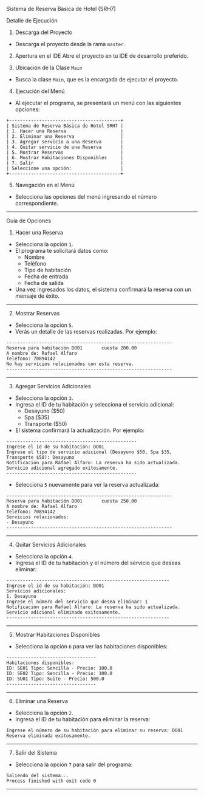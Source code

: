 
Sistema de Reserva Básica de Hotel (SRH7)

Detalle de Ejecución

1. Descarga del Proyecto
- Descarga el proyecto desde la rama `master`.

2. Apertura en el IDE
Abre el proyecto en tu IDE de desarrollo preferido.

3. Ubicación de la Clase `Main`
- Busca la clase `Main`, que es la encargada de ejecutar el proyecto.

4. Ejecución del Menú
- Al ejecutar el programa, se presentará un menú con las siguientes opciones:

```
+-----------------------------------------+
| Sistema de Reserva Básica de Hotel SRH7 |
| 1. Hacer una Reserva                    |
| 2. Eliminar una Reserva                 |
| 3. Agregar servicio a una Reserva       |
| 4. Quitar servicio de una Reserva       |
| 5. Mostrar Reservas                     |
| 6. Mostrar Habitaciones Disponibles     |
| 7. Salir                                |
| Seleccione una opción:                  |
+-----------------------------------------+
```

5. Navegación en el Menú
- Selecciona las opciones del menú ingresando el número correspondiente.

---

Guía de Opciones

1. Hacer una Reserva
- Selecciona la opción `1`.
- El programa te solicitará datos como:
  - Nombre
  - Teléfono
  - Tipo de habitación
  - Fecha de entrada
  - Fecha de salida
- Una vez ingresados los datos, el sistema confirmará la reserva con un mensaje de éxito.

---

2. Mostrar Reservas
- Selecciona la opción `5`.
- Verás un detalle de las reservas realizadas. Por ejemplo:
```
-------------------------------------------------------------
Reserva para habitación DO01       cuesta 200.00    
A nombre de: Rafael Alfaro                 
Teléfono: 70894142                      
No hay servicios relacionados con esta reserva.
-------------------------------------------------------------
```

---

3. Agregar Servicios Adicionales
- Selecciona la opción `3`.
- Ingresa el ID de tu habitación y selecciona el servicio adicional:
  - Desayuno ($50)
  - Spa ($35)
  - Transporte ($50)
- El sistema confirmará la actualización. Por ejemplo:
```
------------------------------------------------
Ingrese el id de su habitación: DO01
Ingrese el tipo de servicio adicional (Desayuno $50, Spa $35, Transporte $50): Desayuno
Notificación para Rafael Alfaro: La reserva ha sido actualizada.
Servicio adicional agregado exitosamente.
------------------------------------------------
```
- Selecciona `5` nuevamente para ver la reserva actualizada:
```
-------------------------------------------------------------
Reserva para habitación DO01       cuesta 250.00    
A nombre de: Rafael Alfaro                 
Teléfono: 70894142                      
Servicios relacionados:
- Desayuno                                               
-------------------------------------------------------------
```

---

4. Quitar Servicios Adicionales
- Selecciona la opción `4`.
- Ingresa el ID de tu habitación y el número del servicio que deseas eliminar:
```
------------------------------------------------------------
Ingrese el id de su habitación: DO01
Servicios adicionales:
1. Desayuno
Ingrese el número del servicio que desea eliminar: 1
Notificación para Rafael Alfaro: La reserva ha sido actualizada.
Servicio adicional eliminado exitosamente.
------------------------------------------------------------
```

---

5. Mostrar Habitaciones Disponibles
- Selecciona la opción `6` para ver las habitaciones disponibles:
```
---------------------------------
Habitaciones disponibles:
ID: SE01 Tipo: Sencilla - Precio: 100.0
ID: SE02 Tipo: Sencilla - Precio: 100.0
ID: SU01 Tipo: Suite - Precio: 500.0
---------------------------------
```

---

6. Eliminar una Reserva
- Selecciona la opción `2`.
- Ingresa el ID de tu habitación para eliminar la reserva:
```
Ingrese el número de su habitación para eliminar su reserva: DO01
Reserva eliminada exitosamente.
```

---

7. Salir del Sistema
- Selecciona la opción `7` para salir del programa:
```
Saliendo del sistema...
Process finished with exit code 0
```

---
